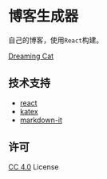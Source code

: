 # 博客生成器

自己的博客，使用`React`构建。  

[Dreaming Cat](http://www.dreamingcat.me)

## 技术支持
- [react](https://github.com/facebook/react)
- [katex](https://github.com/Khan/KaTeX)
- [markdown-it](https://github.com/markdown-it/markdown-it)

## 许可
[CC 4.0](https://creativecommons.org/licenses/by/4.0/deed.zh) License
